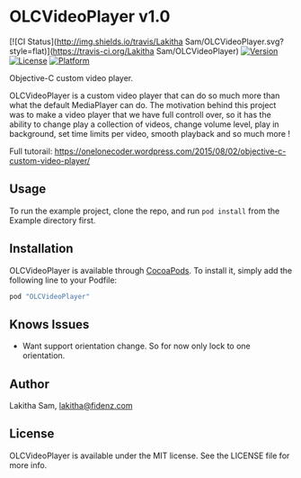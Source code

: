 # OLCVideoPlayer v1.0

[![CI Status](http://img.shields.io/travis/Lakitha Sam/OLCVideoPlayer.svg?style=flat)](https://travis-ci.org/Lakitha Sam/OLCVideoPlayer)
[![Version](https://img.shields.io/cocoapods/v/OLCVideoPlayer.svg?style=flat)](http://cocoapods.org/pods/OLCVideoPlayer)
[![License](https://img.shields.io/cocoapods/l/OLCVideoPlayer.svg?style=flat)](http://cocoapods.org/pods/OLCVideoPlayer)
[![Platform](https://img.shields.io/cocoapods/p/OLCVideoPlayer.svg?style=flat)](http://cocoapods.org/pods/OLCVideoPlayer)

Objective-C custom video player.

OLCVideoPlayer is a custom video player that can do so much more than what the default MediaPlayer can do. The motivation behind this project was to make a video player that we have full controll over, so it has the ability to change play a collection of videos, change volume level, play in background, set time limits per video, smooth playback and so much more !

Full tutorail: https://onelonecoder.wordpress.com/2015/08/02/objective-c-custom-video-player/

## Usage

To run the example project, clone the repo, and run `pod install` from the Example directory first.

## Installation

OLCVideoPlayer is available through [CocoaPods](http://cocoapods.org). To install
it, simply add the following line to your Podfile:

```ruby
pod "OLCVideoPlayer"
```
## Knows Issues

 - Want support orientation change. So for now only lock to one orientation.

## Author

Lakitha Sam, lakitha@fidenz.com

## License

OLCVideoPlayer is available under the MIT license. See the LICENSE file for more info.
